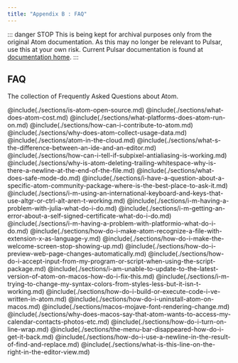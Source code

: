 ```yaml
---
title: "Appendix B : FAQ"
---
```


::: danger STOP
This is being kept for archival purposes only from the original Atom documentation. As this may no longer be relevant to Pulsar, use this at your own risk.
Current Pulsar documentation is found at [documentation home](/docs/launch-manual/getting-started).
:::

## FAQ

The collection of Frequently Asked Questions about Atom.

@include(./sections/is-atom-open-source.md)
@include(./sections/what-does-atom-cost.md)
@include(./sections/what-platforms-does-atom-run-on.md)
@include(./sections/how-can-i-contribute-to-atom.md)
@include(./sections/why-does-atom-collect-usage-data.md)
@include(./sections/atom-in-the-cloud.md)
@include(./sections/what-s-the-difference-between-an-ide-and-an-editor.md)
@include(./sections/how-can-i-tell-if-subpixel-antialiasing-is-working.md)
@include(./sections/why-is-atom-deleting-trailing-whitespace-why-is-there-a-newline-at-the-end-of-the-file.md)
@include(./sections/what-does-safe-mode-do.md)
@include(./sections/i-have-a-question-about-a-specific-atom-community-package-where-is-the-best-place-to-ask-it.md)
@include(./sections/i-m-using-an-international-keyboard-and-keys-that-use-altgr-or-ctrl-alt-aren-t-working.md)
@include(./sections/i-m-having-a-problem-with-julia-what-do-i-do.md)
@include(./sections/i-m-getting-an-error-about-a-self-signed-certificate-what-do-i-do.md)
@include(./sections/i-m-having-a-problem-with-platformio-what-do-i-do.md)
@include(./sections/how-do-i-make-atom-recognize-a-file-with-extension-x-as-language-y.md)
@include(./sections/how-do-i-make-the-welcome-screen-stop-showing-up.md)
@include(./sections/how-do-i-preview-web-page-changes-automatically.md)
@include(./sections/how-do-i-accept-input-from-my-program-or-script-when-using-the-script-package.md)
@include(./sections/i-am-unable-to-update-to-the-latest-version-of-atom-on-macos-how-do-i-fix-this.md)
@include(./sections/i-m-trying-to-change-my-syntax-colors-from-styles-less-but-it-isn-t-working.md)
@include(./sections/how-do-i-build-or-execute-code-i-ve-written-in-atom.md)
@include(./sections/how-do-i-uninstall-atom-on-macos.md)
@include(./sections/macos-mojave-font-rendering-change.md)
@include(./sections/why-does-macos-say-that-atom-wants-to-access-my-calendar-contacts-photos-etc.md)
@include(./sections/how-do-i-turn-on-line-wrap.md)
@include(./sections/the-menu-bar-disappeared-how-do-i-get-it-back.md)
@include(./sections/how-do-i-use-a-newline-in-the-result-of-find-and-replace.md)
@include(./sections/what-is-this-line-on-the-right-in-the-editor-view.md)
